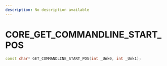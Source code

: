 ```yaml
---
description: No description available 
---
```


# CORE\_GET_COMMANDLINE_START_POS

```cpp
const char* GET_COMMANDLINE_START_POS(int _Unk0, int _Unk1);
```
